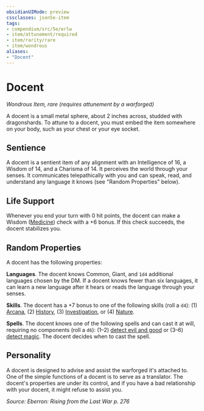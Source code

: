 ```yaml
---
obsidianUIMode: preview
cssclasses: json5e-item
tags:
- compendium/src/5e/erlw
- item/attunement/required
- item/rarity/rare
- item/wondrous
aliases: 
- "Docent"
---
```

# Docent
*Wondrous Item, rare (requires attunement by a warforged)*  


A docent is a small metal sphere, about 2 inches across, studded with dragonshards. To attune to a docent, you must embed the item somewhere on your body, such as your chest or your eye socket.

## Sentience

A docent is a sentient item of any alignment with an Intelligence of 16, a Wisdom of 14, and a Charisma of 14. It perceives the world through your senses. It communicates telepathically with you and can speak, read, and understand any language it knows (see "Random Properties" below).

## Life Support

Whenever you end your turn with 0 hit points, the docent can make a Wisdom ([Medicine](_skills.md#Medicine)) check with a +6 bonus. If this check succeeds, the docent stabilizes you.

## Random Properties

A docent has the following properties:

**Languages**. The docent knows Common, Giant, and `1d4` additional languages chosen by the DM. If a docent knows fewer than six languages, it can learn a new language after it hears or reads the language through your senses.

**Skills**. The docent has a +7 bonus to one of the following skills (roll a `d4`): (1) [Arcana](_skills.md#Arcana), (2) [History](_skills.md#History), (3) [Investigation](_skills.md#Investigation), or (4) [Nature](_skills.md#Nature).

**Spells**. The docent knows one of the following spells and can cast it at will, requiring no components (roll a `d6`): (1–2) [detect evil and good](detect-evil-and-good.md) or (3–6) [detect magic](detect-magic.md). The docent decides when to cast the spell.

## Personality

A docent is designed to advise and assist the warforged it's attached to. One of the simple functions of a docent is to serve as a translator. The docent's properties are under its control, and if you have a bad relationship with your docent, it might refuse to assist you.

*Source: Eberron: Rising from the Last War p. 276*